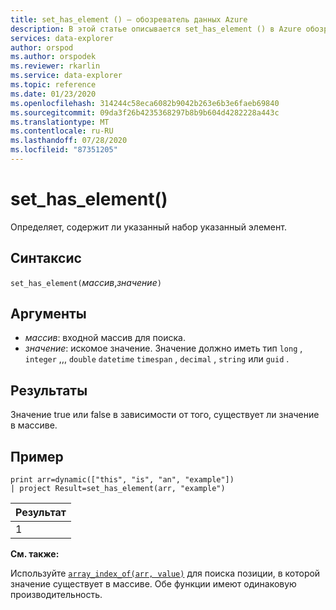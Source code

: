 ```yaml
---
title: set_has_element () — обозреватель данных Azure
description: В этой статье описывается set_has_element () в Azure обозреватель данных.
services: data-explorer
author: orspod
ms.author: orspodek
ms.reviewer: rkarlin
ms.service: data-explorer
ms.topic: reference
ms.date: 01/23/2020
ms.openlocfilehash: 314244c58eca6082b9042b263e6b3e6faeb69840
ms.sourcegitcommit: 09da3f26b4235368297b8b9b604d4282228a443c
ms.translationtype: MT
ms.contentlocale: ru-RU
ms.lasthandoff: 07/28/2020
ms.locfileid: "87351205"
---
```

# <a name="set_has_element"></a>set_has_element()

Определяет, содержит ли указанный набор указанный элемент.

## <a name="syntax"></a>Синтаксис

`set_has_element(`*массив*,*значение*`)`

## <a name="arguments"></a>Аргументы

* *массив*: входной массив для поиска.
* *значение*: искомое значение. Значение должно иметь тип `long` , `integer` ,,, `double` `datetime` `timespan` , `decimal` , `string` или `guid` .

## <a name="returns"></a>Результаты

Значение true или false в зависимости от того, существует ли значение в массиве.

## <a name="example"></a>Пример

<!-- csl: https://help.kusto.windows.net:443/Samples -->
```kusto
print arr=dynamic(["this", "is", "an", "example"]) 
| project Result=set_has_element(arr, "example")
```

|Результат|
|---|
|1|

**См. также:**

Используйте [`array_index_of(arr, value)`](arrayindexoffunction.md) для поиска позиции, в которой значение существует в массиве. Обе функции имеют одинаковую производительность.
